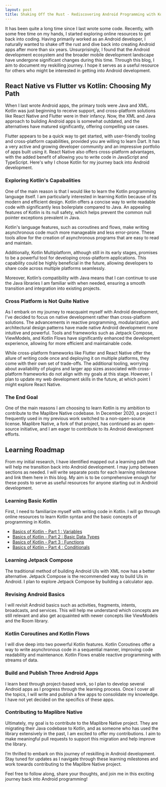 ```yaml
---
layout: post
title: Shaking Off the Rust - Rediscovering Android Programming with Kotlin
---
```


It has been quite a long time since I last wrote some code. Recently, with some free time on my hands, I started exploring online resources to get back into coding. Having primarily worked as an Android developer, I naturally wanted to shake off the rust and dive back into creating Android apps after more than six years. Unsurprisingly, I found that the Android development ecosystem and the broader mobile development landscape have undergone significant changes during this time. Through this blog, I aim to document my reskilling journey. I hope it serves as a useful resource for others who might be interested in getting into Android development. 

## React Native vs Flutter vs Kotlin: Choosing My Path

When I last wrote Android apps, the primary tools were Java and XML. Kotlin was just beginning to receive support, and cross-platform solutions like React Native and Flutter were in their infancy. Now, the XML and Java approach to building Android apps is somewhat outdated, and the alternatives have matured significantly, offering compelling use cases.

Flutter appears to be a quick way to get started, with user-friendly tooling and cross-platform capabilities, provided you are willing to learn Dart. It has a very active and growing developer community and an impressive portfolio of apps built using it. React Native also offers cross-platform advantages, with the added benefit of allowing you to write code in JavaScript and TypeScript. Here's why I chose Kotlin for my journey back into Android development.

### Exploring Kotlin's Capabalities
One of the main reason is that I would like to learn the Kotlin programming language itself. I am particularly interested in learning Kotlin because of its modern and efficient design. Kotlin offers a concise way to write readable code with significantly less boilerplate compared to Java. An appealing features of Kotlin is its null safety, which helps prevent the common null pointer exceptions prevalent in Java.

Kotlin's language features, such as coroutines and flows, make writing asynchronous code much more manageable and less error-prone. These tools allow for the creation of asynchronous programs that are easy to read and maintain.

Additionally, Kotlin Multiplatform, although still in its early stages, promises to be a powerful tool for developing cross-platform applications. This capability could be highly beneficial in the future, allowing developers to share code across multiple platforms seamlessly.

Moreover, Kotlin’s compatibility with Java means that I can continue to use the Java libraries I am familiar with when needed, ensuring a smooth transition and integration into existing projects.    

### Cross Platform is Not Quite Native
As I embark on my journey to reacquaint myself with Android development, I've decided to focus on native development rather than cross-platform solutions. The advancements in reactive programming, modularization, and architectural design patterns have made native Android development more intuitive and powerful. Tools and frameworks such as Jetpack Compose, ViewModels, and Kotlin Flows have significantly enhanced the development experience, allowing for more efficient and maintainable code.

While cross-platform frameworks like Flutter and React Native offer the allure of writing code once and deploying it on multiple platforms, they come with their own set of trade-offs. The additional tooling, worrying about availability of plugins and larger app sizes associated with cross-platform frameworks do not align with my goals at this stage. However, I plan to update my web development skills in the future, at which point I might explore React Native. 

### The End Goal
One of the main reasons I am choosing to learn Kotlin is my ambition to contribute to the Maplibre Native codebase. In December 2020, a project I frequently used in my previous work switched to a non-open-source license. Maplibre Native, a fork of that project, has continued as an open-source initiative, and I am eager to contribute to its Android development efforts. 

## Learning Roadmap 
From my initial research, I have identified mapped out a learning path that will help me transition back into Android development. I may jump between sections as needed. I will write separate posts for each learning milestone and link them here in this blog. My aim is to be comprehensive enough for these posts to serve as useful resources for anyone starting out in Android development. 

### Learning Basic Kotlin
First, I need to familiarize myself with writing code in Kotlin. I will go through online resources to learn Kotlin syntax and the basic concepts of programming in Kotlin. 

- [Basics of Kotlin - Part 1 : Variables](/basics-of-kotlin-1)
- [Basics of Kotlin - Part 2 : Basic Data Types](/basics-of-kotlin-2)
- [Basics of Kotlin - Part 3 : Functions](/basics-of-kotlin-3)
- [Basics of Kotlin - Part 4 : Conditionals](/basics-of-kotlin-4)

### Learning Jetpack Compose
The traditional method of building Android UIs with XML now has a better alternative. Jetpack Compose is the recommended way to build UIs in Android. I plan to explore Jetpack Compose by building a calculator app. 

### Revising Android Basics
I will revisit Android basics such as activities, fragments, intents, broadcasts, and services. This will help me understand which concepts are still relevant and also get acquainted with newer concepts like ViewModels and the Room library. 

### Kotlin Coroutines and Kotlin Flows
I will dive deep into two powerful Kotlin features. Kotlin Coroutines offer a way to write asynchronous code in a sequential manner, improving code readability and maintenance. Kotlin Flows enable reactive programming with streams of data.

### Build and Publish Three Android Apps
I learn best through project-based work, so I plan to develop several Android apps as I progress through the learning process. Once I cover all the topics, I will write and publish a few apps to consolidate my knowledge. I have not yet decided on the specifics of these apps.

### Contributing to Maplibre Native
Ultimately, my goal is to contribute to the Maplibre Native project. They are migrating their Java codebase to Kotlin, and as someone who has used the library extensively in the past, I am excited to offer my contributions. I aim to make meaningful pull requests to support this migration and help improve the library.


I’m thrilled to embark on this journey of reskilling in Android development. Stay tuned for updates as I navigate through these learning milestones and work towards contributing to the Maplibre Native project.

Feel free to follow along, share your thoughts, and join me in this exciting journey back into Android programming!

